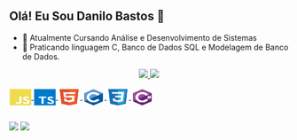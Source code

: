 ## Olá! Eu Sou Danilo Bastos 👋

- 🔭 Atualmente Cursando Análise e Desenvolvimento de Sistemas
- 🌱 Praticando linguagem C, Banco de Dados SQL e Modelagem de Banco de Dados.

<div align="center">
  <a href="https://github.com/dnlBastos">
  <img height="160em" src="https://github-readme-stats.vercel.app/api?username=dnlBastos&show_icons=true&theme=dark&include_all_commits=true&count_private=true"/>
  <img height="160em" src="https://github-readme-stats.vercel.app/api/top-langs/?username=dnlBastos&layout=compact&langs_count=7&theme=dark"/>
</div>
  
  <div style="display: inline_block"><br>
  <img align="center" alt="dnlBastos-Js" height="30" width="40" src="https://raw.githubusercontent.com/devicons/devicon/master/icons/javascript/javascript-plain.svg">
  <img align="center" alt="dnlBastos-Ts" height="30" width="40" src="https://raw.githubusercontent.com/devicons/devicon/master/icons/typescript/typescript-plain.svg">
  <img align="center" alt="dnlBastos-HTML" height="30" width="40" src="https://raw.githubusercontent.com/devicons/devicon/master/icons/html5/html5-original.svg">
  <img align="center" alt="dnlBastos-C" height="30" width="40" src="https://raw.githubusercontent.com/devicons/devicon/master/icons/c/c-original.svg"> 
  <img align="center" alt="dnlBastos-CSS" height="30" width="40" src="https://raw.githubusercontent.com/devicons/devicon/master/icons/css3/css3-original.svg">
  <img align="center" alt="dnlBastos-Csharp" height="30" width="40" src="https://raw.githubusercontent.com/devicons/devicon/master/icons/csharp/csharp-original.svg">  
</div>
  
##
  
<div>
  <a href = "mailto:danilo09bastos@gmail.com"><img src="https://img.shields.io/badge/-Gmail-%23333?style=for-the-badge&logo=gmail&logoColor=white" target="_blank"></a>
  <a href="https://www.linkedin.com/in/danilo-bastos-a98ab117b" target="_blank"><img src="https://img.shields.io/badge/-LinkedIn-%230077B5?style=for-the-badge&logo=linkedin&logoColor=white" target="_blank"></a> 
  </div>

